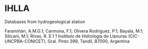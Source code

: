 # IHLLA
Databases from hydrogeological station

Faramiñán, A.M.G.1; Carmona, F.1; Olivera Rodriguez, P.1; Bayala, M.1; Silicani, M.1; Rivas, R. E.1
1 Instituto de Hidrología de Llanuras (CIC-UNCPBA-CONICET), Gral. Pinto 399, Tandil, B7000, Argentina


